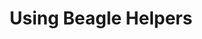 ---
title: Using Beagle Helpers
weight: 15
description: >-
  Here, you’ll find all the information you need to start using Beagle Helpers.
---